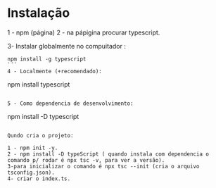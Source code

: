 # Instalação

1 - npm (página)
2 - na pápigina procurar typescript.

3- Instalar globalmente no compuitador :

```
npm install -g typescript
`´´
4 - Localmente (+recomendado):

```
npm install typescript
```

5 - Como dependencia de desenvolvimento:

```
npm install -D typescript
```

Qundo cria o projeto:

1 - npm init -y.
2 - npm install -D typeScript ( quando instala com dependencia o comando p/ rodar é npx tsc -v, para ver a versão).
3-para inicializar o comando é npx tsc --init (cria o arquivo tsconfig.json).
4- criar o index.ts.
